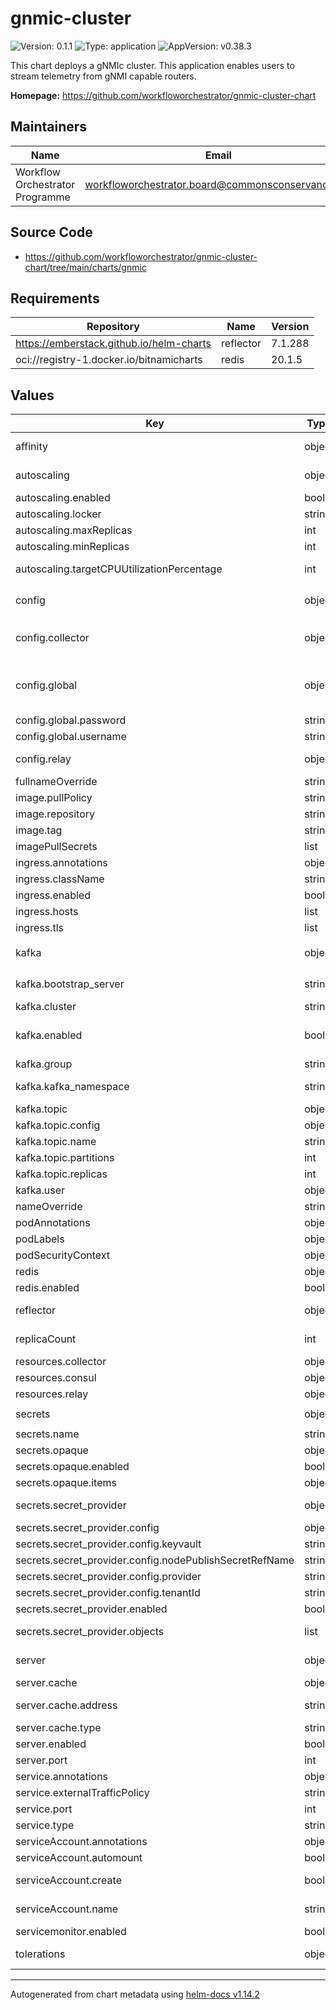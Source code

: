 # gnmic-cluster

![Version: 0.1.1](https://img.shields.io/badge/Version-0.1.1-informational?style=flat-square) ![Type: application](https://img.shields.io/badge/Type-application-informational?style=flat-square) ![AppVersion: v0.38.3](https://img.shields.io/badge/AppVersion-v0.38.3-informational?style=flat-square)

This chart deploys a gNMIc cluster. This application enables users to stream telemetry from gNMI capable routers.

**Homepage:** <https://github.com/workfloworchestrator/gnmic-cluster-chart>

## Maintainers

| Name | Email | Url |
| ---- | ------ | --- |
| Workflow Orchestrator Programme | <workfloworchestrator.board@commonsconservancy.org> | <https://workfloworchestrator.org> |

## Source Code

* <https://github.com/workfloworchestrator/gnmic-cluster-chart/tree/main/charts/gnmic>

## Requirements

| Repository | Name | Version |
|------------|------|---------|
| https://emberstack.github.io/helm-charts | reflector | 7.1.288 |
| oci://registry-1.docker.io/bitnamicharts | redis | 20.1.5 |

## Values

| Key | Type | Default | Description |
|-----|------|---------|-------------|
| affinity | object | `{}` | Affinity for the k8s scheduler, this is a mapping per collector and relay |
| autoscaling | object | `{"enabled":true,"locker":"consul","maxReplicas":30,"minReplicas":4,"targetCPUUtilizationPercentage":80}` | Autscaling configuration, enabled by default to maximise the efficiency of collection. |
| autoscaling.enabled | bool | `true` | Autoscaling enabled |
| autoscaling.locker | string | `"consul"` | 'consul' or 'k8s' |
| autoscaling.maxReplicas | int | `30` | Autoscaling upper bound |
| autoscaling.minReplicas | int | `4` | Autoscaling lower bound |
| autoscaling.targetCPUUtilizationPercentage | int | `80` | targetCPUUtilizationPercentage or targetMemoryUtilizationPercentage |
| config | object | `{"collector":{},"global":{"api-server":{"address":":7890","debug":false,"enable-metrics":true},"debug":false,"encoding":"proto","format":"event","gzip":false,"password":"${GNMIC_PASSWORD}","skip-verify":true,"username":"${GNMIC_USERNAME}"},"relay":{}}` | gNMIc configuration |
| config.collector | object | `{}` | Collector configuration, must be provided in yaml by following the instructions here: https://gnmic.openconfig.net/user_guide/subscriptions/ |
| config.global | object | `{"api-server":{"address":":7890","debug":false,"enable-metrics":true},"debug":false,"encoding":"proto","format":"event","gzip":false,"password":"${GNMIC_PASSWORD}","skip-verify":true,"username":"${GNMIC_USERNAME}"}` | Global gNMIc Configuration extra keys can be added or removed according to: https://gnmic.openconfig.net/user_guide/configuration_file/#global-flags |
| config.global.password | string | `"${GNMIC_PASSWORD}"` | An example of using environment value variables |
| config.global.username | string | `"${GNMIC_USERNAME}"` | An example of using environment value variables |
| config.relay | object | `{}` | Relay configuration, must be provided in yaml by following the instructions here: https://gnmic.openconfig.net/user_guide/outputs/ |
| fullnameOverride | string | `""` | Fullname override |
| image.pullPolicy | string | `"Always"` | Image pull policy. |
| image.repository | string | `"ghcr.io/openconfig/gnmic"` | Image repository. |
| image.tag | string | `"latest"` | Overrides the image tag whose default is the chart appVersion. |
| imagePullSecrets | list | `[]` | Required for private image repository |
| ingress.annotations | object | `{}` | Ingress annotations |
| ingress.className | string | `""` | The ingress class name |
| ingress.enabled | bool | `false` | The ingress for the Api |
| ingress.hosts | list | `[]` | The ingress host rules |
| ingress.tls | list | `[]` | TLS rules |
| kafka | object | `{"bootstrap_server":"","cluster":"","enabled":true,"group":"gnmic-collector","kafka_namespace":"","topic":{"config":{},"name":"gnmic-telemetry","partitions":15,"replicas":3},"user":{"mechanism":"scram-sha-512","name":"gnmic"}}` | Requires a Strimzi Operator inside the cluster and an active Kafka deployment https://strimzi.io/documentation/ |
| kafka.bootstrap_server | string | `""` | Kafka Bootstrap address: fqdn + port. eg: kafka-bootstrap.production.svc.cluster.local:9094 |
| kafka.cluster | string | `""` | The name of the cluster inside the |
| kafka.enabled | bool | `true` | Enabling this will create the strimzi artefacts to create the kafka objects in K8s. This will also configure the secret reflector so the kafka user secret can be |
| kafka.group | string | `"gnmic-collector"` | The kafka user group |
| kafka.kafka_namespace | string | `""` | The namespace where the kafka manifests need to be installed so the operator can create the user topics and rolebindings |
| kafka.topic | object | `{"config":{},"name":"gnmic-telemetry","partitions":15,"replicas":3}` | Kafka topic configuration |
| kafka.topic.config | object | `{}` | Kafka Topic configuration |
| kafka.topic.name | string | `"gnmic-telemetry"` | Topic name |
| kafka.topic.partitions | int | `15` | Minumum number of partitions (cruise control may scale to more) |
| kafka.topic.replicas | int | `3` | Minimum number of replicas ( num(replicas) =< num(kafka_nodes) |
| kafka.user | object | `{"mechanism":"scram-sha-512","name":"gnmic"}` | The kafka user configuration |
| nameOverride | string | `""` | Name override |
| podAnnotations | object | `{}` | Any extra pod annotations |
| podLabels | object | `{}` | Any extra pod annotations |
| podSecurityContext | object | `{}` | The Custom security context written in Yaml |
| redis | object | `{"enabled":false}` | Optional deployment of redis inside the namespace. This |
| redis.enabled | bool | `false` | Enable or disable usage of the Bitnami redis |
| reflector | object | `{"enabled":false}` | Optional deployment of the secret reflector. This is necesarry when running the |
| replicaCount | int | `3` | Number of replicas for the Collector and Relay statefulset. This will be overridden when autoscaling is activated |
| resources.collector | object | `{}` | Resources for the collector, mandatory for functional autoscaling |
| resources.consul | object | `{}` | Resources for the consul deployment |
| resources.relay | object | `{}` | Resources for the relay, mandatory for functional autoscaling |
| secrets | object | `{"name":"gnmic-secret","opaque":{"enabled":false,"items":{}},"secret_provider":{"config":{"keyvault":"","nodePublishSecretRefName":"","provider":"","tenantId":""},"enabled":false,"objects":[]}}` | Secret configuration |
| secrets.name | string | `"gnmic-secret"` | Name of the secret |
| secrets.opaque | object | `{"enabled":false,"items":{}}` | Usimg an opaque secret inside kubernets |
| secrets.opaque.enabled | bool | `false` | Whether it is enabled |
| secrets.opaque.items | object | `{}` | Secret items |
| secrets.secret_provider | object | `{"config":{"keyvault":"","nodePublishSecretRefName":"","provider":"","tenantId":""},"enabled":false,"objects":[]}` | Using a secret provider allows the user to inject secrets from a vault or cloud provider |
| secrets.secret_provider.config | object | `{"keyvault":"","nodePublishSecretRefName":"","provider":"","tenantId":""}` | K8s secret provider configuration |
| secrets.secret_provider.config.keyvault | string | `""` | Name of the keyvault |
| secrets.secret_provider.config.nodePublishSecretRefName | string | `""` | Secret with credentials to access the keyvault |
| secrets.secret_provider.config.provider | string | `""` | eg: azure |
| secrets.secret_provider.config.tenantId | string | `""` | Tenant id |
| secrets.secret_provider.enabled | bool | `false` | Secret provider enabled |
| secrets.secret_provider.objects | list | `[]` | List of objects to retrieve from the keyvault. These objects will be mapped to enviroment variables inside the containers |
| server | object | `{"cache":{"address":"","type":"redis"},"enabled":true,"port":57400}` | gNMI server capabilities: https://gnmic.openconfig.net/user_guide/gnmi_server/ |
| server.cache | object | `{"address":"","type":"redis"}` | Override of the default cache |
| server.cache.address | string | `""` | Redis cache address in URI form, e.g: redis-master.production.svc.cluster.local:6379 |
| server.cache.type | string | `"redis"` | Only redis is supported |
| server.enabled | bool | `true` | Whether the server is enabled |
| server.port | int | `57400` | Default port |
| service.annotations | object | `{}` | The extra service annotations to be compatible with clouds |
| service.externalTrafficPolicy | string | `"Cluster"` | The ExternalTrafficPolicy |
| service.port | int | `7890` | The port being exposed |
| service.type | string | `"ClusterIP"` | The type of service |
| serviceAccount.annotations | object | `{}` | Annotations to add to the service account |
| serviceAccount.automount | bool | `true` | Automatically mount a ServiceAccount's API credentials? |
| serviceAccount.create | bool | `true` | Specifies whether a service account should be created, must be set to true when using the k8s locker |
| serviceAccount.name | string | `""` | The name of the service account to use. If not set and create is true, a name is generated using the fullname template |
| servicemonitor.enabled | bool | `false` | For monitoring by Prometheus |
| tolerations | object | `{}` | Tolerations for the k8s scheduler, this is a mapping per collector and relay |

----------------------------------------------
Autogenerated from chart metadata using [helm-docs v1.14.2](https://github.com/norwoodj/helm-docs/releases/v1.14.2)
